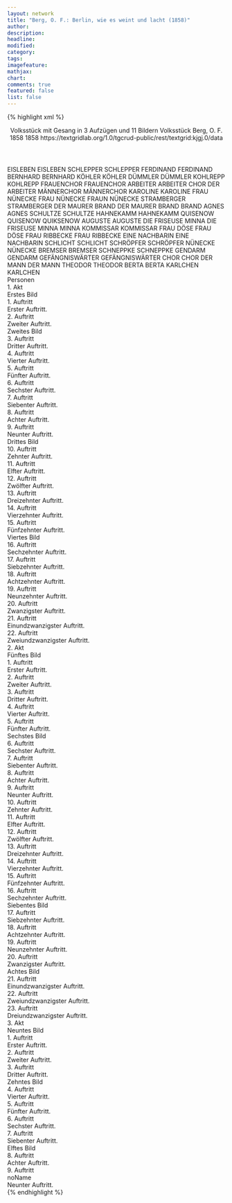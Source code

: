 ```yaml
---
layout: network
title: "Berg, O. F.: Berlin, wie es weint und lacht (1858)"
author:
description:
headline:
modified:
category:
tags:
imagefeature:
mathjax:
chart:
comments: true
featured: false
list: false
---
```

{% highlight xml %}
<?xml-model href="https://raw.githubusercontent.com/DLiNa/project/master/rules/lina.rnc"?><?xml-model href="https://raw.githubusercontent.com/DLiNa/project/master/rules/lina.sch"?>
<play xmlns="http://lina.digital">
  <header>
    <title>Berlin, wie es weint und lacht</title>
    <subtitle>Volksstück mit Gesang in 3 Aufzügen und 11 Bildern</subtitle>
    <genretitle>Volksstück</genretitle>
    <author>Berg, O. F.</author>
    <date type="print" when="1858">1858</date>
    <date type="premiere" when="1858">1858</date>
    <date type="written"/>
    <source>https://textgridlab.org/1.0/tgcrud-public/rest/textgrid:kjgj.0/data</source>
  </header>
  <personae>
    <character>
      <name>EISLEBEN</name>
      <alias xml:id="eisleben">
        <name>EISLEBEN</name>
      </alias>
    </character>
    <character>
      <name>SCHLEPPER</name>
      <alias xml:id="schlepper">
        <name>SCHLEPPER</name>
      </alias>
    </character>
    <character>
      <name>FERDINAND</name>
      <alias xml:id="ferdinand">
        <name>FERDINAND</name>
      </alias>
    </character>
    <character>
      <name>BERNHARD</name>
      <alias xml:id="bernhard">
        <name>BERNHARD</name>
      </alias>
    </character>
    <character>
      <name>KÖHLER</name>
      <alias xml:id="köhler">
        <name>KÖHLER</name>
      </alias>
    </character>
    <character>
      <name>DÜMMLER</name>
      <alias xml:id="dümmler">
        <name>DÜMMLER</name>
      </alias>
    </character>
    <character>
      <name>KOHLREPP</name>
      <alias xml:id="kohlrepp">
        <name>KOHLREPP</name>
      </alias>
    </character>
    <character>
      <name>FRAUENCHOR</name>
      <alias xml:id="frauenchor">
        <name>FRAUENCHOR</name>
      </alias>
    </character>
    <character>
      <name>ARBEITER</name>
      <alias xml:id="arbeiter">
        <name>ARBEITER</name>
      </alias>
      <alias xml:id="chor_der_arbeiter">
        <name>CHOR DER ARBEITER</name>
      </alias>
    </character>
    <character>
      <name>MÄNNERCHOR</name>
      <alias xml:id="männerchor">
        <name>MÄNNERCHOR</name>
      </alias>
    </character>
    <character>
      <name>KAROLINE</name>
      <alias xml:id="karoline">
        <name>KAROLINE</name>
      </alias>
    </character>
    <character>
      <name>FRAU NÜNECKE</name>
      <alias xml:id="frau_nünecke">
        <name>FRAU NÜNECKE</name>
      </alias>
      <alias xml:id="fraun_nünecke">
        <name>FRAUN NÜNECKE</name>
      </alias>
    </character>
    <character>
      <name>STRAMBERGER</name>
      <alias xml:id="stramberger">
        <name>STRAMBERGER</name>
      </alias>
    </character>
    <character>
      <name>DER MAURER BRAND</name>
      <alias xml:id="der_maurer_brand">
        <name>DER MAURER BRAND</name>
      </alias>
      <alias xml:id="brand">
        <name>BRAND</name>
      </alias>
    </character>
    <character>
      <name>AGNES</name>
      <alias xml:id="agnes">
        <name>AGNES</name>
      </alias>
    </character>
    <character>
      <name>SCHULTZE</name>
      <alias xml:id="schultze">
        <name>SCHULTZE</name>
      </alias>
    </character>
    <character>
      <name>HAHNEKAMM</name>
      <alias xml:id="hahnekamm">
        <name>HAHNEKAMM</name>
      </alias>
    </character>
    <character>
      <name>QUISENOW</name>
      <alias xml:id="quisenow">
        <name>QUISENOW</name>
      </alias>
      <alias xml:id="quiksenow">
        <name>QUIKSENOW</name>
      </alias>
    </character>
    <character>
      <name>AUGUSTE</name>
      <alias xml:id="auguste">
        <name>AUGUSTE</name>
      </alias>
    </character>
    <character>
      <name>DIE FRISEUSE MINNA</name>
      <alias xml:id="die_friseuse_minna">
        <name>DIE FRISEUSE MINNA</name>
      </alias>
      <alias xml:id="minna">
        <name>MINNA</name>
      </alias>
    </character>
    <character>
      <name>KOMMISSAR</name>
      <alias xml:id="kommissar">
        <name>KOMMISSAR</name>
      </alias>
    </character>
    <character>
      <name>FRAU DÖSE</name>
      <alias xml:id="frau_döse">
        <name>FRAU DÖSE</name>
      </alias>
    </character>
    <character>
      <name>FRAU RIBBECKE</name>
      <alias xml:id="frau_ribbecke">
        <name>FRAU RIBBECKE</name>
      </alias>
    </character>
    <character>
      <name>EINE NACHBARIN</name>
      <alias xml:id="eine_nachbarin">
        <name>EINE NACHBARIN</name>
      </alias>
    </character>
    <character>
      <name>SCHLICHT</name>
      <alias xml:id="schlicht">
        <name>SCHLICHT</name>
      </alias>
    </character>
    <character>
      <name>SCHRÖPFER</name>
      <alias xml:id="schröpfer">
        <name>SCHRÖPFER</name>
      </alias>
    </character>
    <character>
      <name>NÜNECKE</name>
      <alias xml:id="nünecke">
        <name>NÜNECKE</name>
      </alias>
    </character>
    <character>
      <name>BREMSER</name>
      <alias xml:id="bremser">
        <name>BREMSER</name>
      </alias>
    </character>
    <character>
      <name>SCHNEPPKE</name>
      <alias xml:id="schneppke">
        <name>SCHNEPPKE</name>
      </alias>
    </character>
    <character>
      <name>GENDARM</name>
      <alias xml:id="gendarm">
        <name>GENDARM</name>
      </alias>
    </character>
    <character>
      <name>GEFÄNGNISWÄRTER</name>
      <alias xml:id="gefängniswärter">
        <name>GEFÄNGNISWÄRTER</name>
      </alias>
    </character>
    <character>
      <name>CHOR</name>
      <alias xml:id="chor">
        <name>CHOR</name>
      </alias>
    </character>
    <character>
      <name>DER MANN</name>
      <alias xml:id="der_mann">
        <name>DER MANN</name>
      </alias>
    </character>
    <character>
      <name>THEODOR</name>
      <alias xml:id="theodor">
        <name>THEODOR</name>
      </alias>
    </character>
    <character>
      <name>BERTA</name>
      <alias xml:id="berta">
        <name>BERTA</name>
      </alias>
    </character>
    <character>
      <name>KARLCHEN</name>
      <alias xml:id="karlchen">
        <name>KARLCHEN</name>
      </alias>
    </character>
  </personae>
  <text>
    <div>
      <head>Personen</head>
    </div>
    <div>
      <head>1. Akt</head>
      <div>
        <head>Erstes Bild</head>
        <div>
          <head>1. Auftritt</head>
          <div>
            <head>Erster Auftritt.</head>
            <sp who="#eisleben">
              <amount n="12" unit="speech_acts"/>
              <amount n="119" unit="words"/>
              <amount n="10" unit="lines"/>
              <amount n="1017" unit="chars"/>
            </sp>
            <sp who="#schlepper">
              <amount n="5" unit="speech_acts"/>
              <amount n="38" unit="words"/>
              <amount n="5" unit="lines"/>
              <amount n="295" unit="chars"/>
            </sp>
            <sp who="#ferdinand">
              <amount n="12" unit="speech_acts"/>
              <amount n="368" unit="words"/>
              <amount n="6" unit="lines"/>
              <amount n="2016" unit="chars"/>
            </sp>
            <sp who="#bernhard">
              <amount n="19" unit="speech_acts"/>
              <amount n="247" unit="words"/>
              <amount n="15" unit="lines"/>
              <amount n="1477" unit="chars"/>
            </sp>
            <sp who="#köhler">
              <amount n="1" unit="speech_acts"/>
            </sp>
          </div>
        </div>
        <div>
          <head>2. Auftritt</head>
          <div>
            <head>Zweiter Auftritt.</head>
            <sp who="#köhler">
              <amount n="8" unit="speech_acts"/>
              <amount n="120" unit="words"/>
              <amount n="4" unit="lines"/>
              <amount n="660" unit="chars"/>
            </sp>
            <sp who="#ferdinand">
              <amount n="3" unit="speech_acts"/>
              <amount n="594" unit="words"/>
              <amount n="71" unit="lines"/>
              <amount n="3271" unit="chars"/>
            </sp>
            <sp who="#eisleben">
              <amount n="5" unit="speech_acts"/>
              <amount n="46" unit="words"/>
              <amount n="4" unit="lines"/>
              <amount n="248" unit="chars"/>
            </sp>
            <sp who="#dümmler">
              <amount n="4" unit="speech_acts"/>
              <amount n="50" unit="words"/>
              <amount n="2" unit="lines"/>
              <amount n="304" unit="chars"/>
            </sp>
            <sp who="#kohlrepp">
              <amount n="1" unit="speech_acts"/>
              <amount n="11" unit="words"/>
              <amount n="1" unit="lines"/>
              <amount n="60" unit="chars"/>
            </sp>
            <sp who="#bernhard">
              <amount n="1" unit="speech_acts"/>
              <amount n="78" unit="words"/>
              <amount n="425" unit="chars"/>
            </sp>
          </div>
        </div>
      </div>
      <div>
        <head>Zweites Bild</head>
        <div>
          <head>3. Auftritt</head>
          <div>
            <head>Dritter Auftritt.</head>
            <sp who="#frauenchor">
              <amount n="2" unit="speech_acts"/>
              <amount n="43" unit="words"/>
              <amount n="5" unit="lines"/>
              <amount n="234" unit="chars"/>
            </sp>
            <sp who="#arbeiter">
              <amount n="1" unit="speech_acts"/>
            </sp>
            <sp who="#männerchor">
              <amount n="2" unit="speech_acts"/>
              <amount n="63" unit="words"/>
              <amount n="12" unit="lines"/>
              <amount n="391" unit="chars"/>
            </sp>
            <sp who="#chor_der_arbeiter">
              <amount n="1" unit="speech_acts"/>
              <amount n="15" unit="words"/>
              <amount n="3" unit="lines"/>
              <amount n="104" unit="chars"/>
            </sp>
          </div>
        </div>
        <div>
          <head>4. Auftritt</head>
          <div>
            <head>Vierter Auftritt.</head>
            <sp who="#ferdinand">
              <amount n="3" unit="speech_acts"/>
              <amount n="32" unit="words"/>
              <amount n="1" unit="lines"/>
              <amount n="161" unit="chars"/>
            </sp>
            <sp who="#fraun_nünecke">
              <amount n="1" unit="speech_acts"/>
              <amount n="28" unit="words"/>
              <amount n="160" unit="chars"/>
            </sp>
            <sp who="#karoline">
              <amount n="4" unit="speech_acts"/>
              <amount n="74" unit="words"/>
              <amount n="2" unit="lines"/>
              <amount n="386" unit="chars"/>
            </sp>
            <sp who="#frau_nünecke">
              <amount n="4" unit="speech_acts"/>
              <amount n="88" unit="words"/>
              <amount n="1" unit="lines"/>
              <amount n="486" unit="chars"/>
            </sp>
          </div>
        </div>
        <div>
          <head>5. Auftritt</head>
          <div>
            <head>Fünfter Auftritt.</head>
            <sp who="#karoline">
              <amount n="13" unit="speech_acts"/>
              <amount n="189" unit="words"/>
              <amount n="23" unit="lines"/>
              <amount n="983" unit="chars"/>
            </sp>
            <sp who="#ferdinand">
              <amount n="16" unit="speech_acts"/>
              <amount n="342" unit="words"/>
              <amount n="32" unit="lines"/>
              <amount n="3476" unit="chars"/>
            </sp>
            <sp who="#stramberger">
              <amount n="1" unit="speech_acts"/>
              <amount n="1" unit="words"/>
              <amount n="1" unit="lines"/>
              <amount n="9" unit="chars"/>
            </sp>
          </div>
        </div>
        <div>
          <head>6. Auftritt</head>
          <div>
            <head>Sechster Auftritt.</head>
            <sp who="#ferdinand">
              <amount n="1" unit="speech_acts"/>
              <amount n="62" unit="words"/>
              <amount n="346" unit="chars"/>
            </sp>
            <sp who="#der_maurer_brand">
              <amount n="1" unit="speech_acts"/>
            </sp>
          </div>
        </div>
        <div>
          <head>7. Auftritt</head>
          <div>
            <head>Siebenter Auftritt.</head>
            <sp who="#brand">
              <amount n="1" unit="speech_acts"/>
              <amount n="131" unit="words"/>
              <amount n="730" unit="chars"/>
            </sp>
            <sp who="#agnes">
              <amount n="1" unit="speech_acts"/>
            </sp>
          </div>
        </div>
        <div>
          <head>8. Auftritt</head>
          <div>
            <head>Achter Auftritt.</head>
            <sp who="#agnes">
              <amount n="13" unit="speech_acts"/>
              <amount n="343" unit="words"/>
              <amount n="5" unit="lines"/>
              <amount n="1911" unit="chars"/>
            </sp>
            <sp who="#brand">
              <amount n="12" unit="speech_acts"/>
              <amount n="393" unit="words"/>
              <amount n="5" unit="lines"/>
              <amount n="2065" unit="chars"/>
            </sp>
          </div>
        </div>
        <div>
          <head>9. Auftritt</head>
          <div>
            <head>Neunter Auftritt.</head>
            <sp who="#brand">
              <amount n="17" unit="speech_acts"/>
              <amount n="224" unit="words"/>
              <amount n="12" unit="lines"/>
              <amount n="1262" unit="chars"/>
            </sp>
            <sp who="#ferdinand">
              <amount n="16" unit="speech_acts"/>
              <amount n="358" unit="words"/>
              <amount n="12" unit="lines"/>
              <amount n="2034" unit="chars"/>
            </sp>
            <sp who="#schultze">
              <amount n="2" unit="speech_acts"/>
              <amount n="6" unit="words"/>
              <amount n="2" unit="lines"/>
              <amount n="41" unit="chars"/>
            </sp>
            <sp who="#hahnekamm">
              <amount n="3" unit="speech_acts"/>
              <amount n="29" unit="words"/>
              <amount n="2" unit="lines"/>
              <amount n="169" unit="chars"/>
            </sp>
          </div>
        </div>
      </div>
      <div>
        <head>Drittes Bild</head>
        <div>
          <head>10. Auftritt</head>
          <div>
            <head>Zehnter Auftritt.</head>
            <sp who="#quisenow">
              <amount n="1" unit="speech_acts"/>
              <amount n="347" unit="words"/>
              <amount n="20" unit="lines"/>
              <amount n="1978" unit="chars"/>
            </sp>
            <sp who="#auguste #bernhard">
              <amount n="1" unit="speech_acts"/>
            </sp>
          </div>
        </div>
        <div>
          <head>11. Auftritt</head>
          <div>
            <head>Elfter Auftritt.</head>
            <sp who="#auguste">
              <amount n="24" unit="speech_acts"/>
              <amount n="339" unit="words"/>
              <amount n="18" unit="lines"/>
              <amount n="1925" unit="chars"/>
            </sp>
            <sp who="#quisenow">
              <amount n="23" unit="speech_acts"/>
              <amount n="218" unit="words"/>
              <amount n="19" unit="lines"/>
              <amount n="1174" unit="chars"/>
            </sp>
            <sp who="#bernhard">
              <amount n="11" unit="speech_acts"/>
              <amount n="315" unit="words"/>
              <amount n="5" unit="lines"/>
              <amount n="1807" unit="chars"/>
            </sp>
          </div>
        </div>
        <div>
          <head>12. Auftritt</head>
          <div>
            <head>Zwölfter Auftritt.</head>
            <sp who="#quisenow">
              <amount n="7" unit="speech_acts"/>
              <amount n="123" unit="words"/>
              <amount n="5" unit="lines"/>
              <amount n="655" unit="chars"/>
            </sp>
            <sp who="#auguste">
              <amount n="6" unit="speech_acts"/>
              <amount n="142" unit="words"/>
              <amount n="2" unit="lines"/>
              <amount n="723" unit="chars"/>
            </sp>
            <sp who="#agnes">
              <amount n="1" unit="speech_acts"/>
            </sp>
          </div>
        </div>
        <div>
          <head>13. Auftritt</head>
          <div>
            <head>Dreizehnter Auftritt.</head>
            <sp who="#agnes">
              <amount n="9" unit="speech_acts"/>
              <amount n="209" unit="words"/>
              <amount n="4" unit="lines"/>
              <amount n="1088" unit="chars"/>
            </sp>
            <sp who="#quisenow">
              <amount n="5" unit="speech_acts"/>
              <amount n="40" unit="words"/>
              <amount n="5" unit="lines"/>
              <amount n="213" unit="chars"/>
            </sp>
            <sp who="#auguste">
              <amount n="10" unit="speech_acts"/>
              <amount n="170" unit="words"/>
              <amount n="5" unit="lines"/>
              <amount n="964" unit="chars"/>
            </sp>
          </div>
        </div>
        <div>
          <head>14. Auftritt</head>
          <div>
            <head>Vierzehnter Auftritt.</head>
            <sp who="#quisenow">
              <amount n="6" unit="speech_acts"/>
              <amount n="384" unit="words"/>
              <amount n="59" unit="lines"/>
              <amount n="2339" unit="chars"/>
            </sp>
            <sp who="#auguste">
              <amount n="4" unit="speech_acts"/>
              <amount n="93" unit="words"/>
              <amount n="2" unit="lines"/>
              <amount n="510" unit="chars"/>
            </sp>
          </div>
        </div>
        <div>
          <head>15. Auftritt</head>
          <div>
            <head>Fünfzehnter Auftritt.</head>
            <sp who="#bernhard">
              <amount n="1" unit="speech_acts"/>
              <amount n="136" unit="words"/>
              <amount n="697" unit="chars"/>
            </sp>
          </div>
        </div>
      </div>
      <div>
        <head>Viertes Bild</head>
        <div>
          <head>16. Auftritt</head>
          <div>
            <head>Sechzehnter Auftritt.</head>
            <sp who="#agnes">
              <amount n="2" unit="speech_acts"/>
              <amount n="231" unit="words"/>
              <amount n="1249" unit="chars"/>
            </sp>
            <sp who="#bernhard">
              <amount n="1" unit="speech_acts"/>
            </sp>
          </div>
        </div>
        <div>
          <head>17. Auftritt</head>
          <div>
            <head>Siebzehnter Auftritt.</head>
            <sp who="#ferdinand">
              <amount n="9" unit="speech_acts"/>
              <amount n="213" unit="words"/>
              <amount n="5" unit="lines"/>
              <amount n="1158" unit="chars"/>
            </sp>
            <sp who="#agnes">
              <amount n="10" unit="speech_acts"/>
              <amount n="137" unit="words"/>
              <amount n="9" unit="lines"/>
              <amount n="696" unit="chars"/>
            </sp>
            <sp who="#die_friseuse_minna">
              <amount n="1" unit="speech_acts"/>
            </sp>
          </div>
        </div>
        <div>
          <head>18. Auftritt</head>
          <div>
            <head>Achtzehnter Auftritt.</head>
            <sp who="#minna">
              <amount n="1" unit="speech_acts"/>
              <amount n="80" unit="words"/>
              <amount n="429" unit="chars"/>
            </sp>
          </div>
        </div>
        <div>
          <head>19. Auftritt</head>
          <div>
            <head>Neunzehnter Auftritt.</head>
            <sp who="#ferdinand">
              <amount n="4" unit="speech_acts"/>
              <amount n="41" unit="words"/>
              <amount n="4" unit="lines"/>
              <amount n="199" unit="chars"/>
            </sp>
            <sp who="#agnes">
              <amount n="4" unit="speech_acts"/>
              <amount n="48" unit="words"/>
              <amount n="4" unit="lines"/>
              <amount n="243" unit="chars"/>
            </sp>
            <sp who="#quisenow">
              <amount n="4" unit="speech_acts"/>
              <amount n="166" unit="words"/>
              <amount n="2" unit="lines"/>
              <amount n="823" unit="chars"/>
            </sp>
            <sp who="#auguste #minna">
              <amount n="1" unit="speech_acts"/>
            </sp>
          </div>
        </div>
        <div>
          <head>20. Auftritt</head>
          <div>
            <head>Zwanzigster Auftritt.</head>
            <sp who="#ferdinand">
              <amount n="5" unit="speech_acts"/>
              <amount n="86" unit="words"/>
              <amount n="3" unit="lines"/>
              <amount n="465" unit="chars"/>
            </sp>
            <sp who="#auguste">
              <amount n="12" unit="speech_acts"/>
              <amount n="276" unit="words"/>
              <amount n="4" unit="lines"/>
              <amount n="1579" unit="chars"/>
            </sp>
            <sp who="#agnes">
              <amount n="4" unit="speech_acts"/>
              <amount n="59" unit="words"/>
              <amount n="3" unit="lines"/>
              <amount n="293" unit="chars"/>
            </sp>
            <sp who="#quisenow">
              <amount n="5" unit="speech_acts"/>
              <amount n="37" unit="words"/>
              <amount n="3" unit="lines"/>
              <amount n="204" unit="chars"/>
            </sp>
            <sp who="#minna">
              <amount n="2" unit="speech_acts"/>
              <amount n="9" unit="words"/>
              <amount n="1" unit="lines"/>
              <amount n="57" unit="chars"/>
            </sp>
            <sp who="#brand">
              <amount n="1" unit="speech_acts"/>
            </sp>
          </div>
        </div>
        <div>
          <head>21. Auftritt</head>
          <div>
            <head>Einundzwanzigster Auftritt.</head>
            <sp who="#brand">
              <amount n="3" unit="speech_acts"/>
              <amount n="51" unit="words"/>
              <amount n="2" unit="lines"/>
              <amount n="246" unit="chars"/>
            </sp>
            <sp who="#agnes">
              <amount n="3" unit="speech_acts"/>
              <amount n="17" unit="words"/>
              <amount n="3" unit="lines"/>
              <amount n="86" unit="chars"/>
            </sp>
            <sp who="#minna">
              <amount n="1" unit="speech_acts"/>
            </sp>
          </div>
        </div>
        <div>
          <head>22. Auftritt</head>
          <div>
            <head>Zweiundzwanzigster Auftritt.</head>
            <sp who="#kommissar">
              <amount n="3" unit="speech_acts"/>
              <amount n="25" unit="words"/>
              <amount n="3" unit="lines"/>
              <amount n="150" unit="chars"/>
            </sp>
            <sp who="#auguste">
              <amount n="2" unit="speech_acts"/>
              <amount n="34" unit="words"/>
              <amount n="1" unit="lines"/>
              <amount n="212" unit="chars"/>
            </sp>
            <sp who="#brand">
              <amount n="3" unit="speech_acts"/>
              <amount n="44" unit="words"/>
              <amount n="2" unit="lines"/>
              <amount n="222" unit="chars"/>
            </sp>
            <sp who="#karoline">
              <amount n="1" unit="speech_acts"/>
              <amount n="2" unit="words"/>
              <amount n="1" unit="lines"/>
              <amount n="10" unit="chars"/>
            </sp>
            <sp who="#frau_döse">
              <amount n="1" unit="speech_acts"/>
              <amount n="7" unit="words"/>
              <amount n="1" unit="lines"/>
              <amount n="40" unit="chars"/>
            </sp>
            <sp who="#hahnekamm">
              <amount n="1" unit="speech_acts"/>
              <amount n="3" unit="words"/>
              <amount n="1" unit="lines"/>
              <amount n="17" unit="chars"/>
            </sp>
            <sp who="#frau_ribbecke">
              <amount n="1" unit="speech_acts"/>
              <amount n="15" unit="words"/>
              <amount n="1" unit="lines"/>
              <amount n="75" unit="chars"/>
            </sp>
            <sp who="#agnes">
              <amount n="2" unit="speech_acts"/>
              <amount n="15" unit="words"/>
              <amount n="2" unit="lines"/>
              <amount n="72" unit="chars"/>
            </sp>
            <sp who="#eine_nachbarin">
              <amount n="1" unit="speech_acts"/>
              <amount n="14" unit="words"/>
              <amount n="1" unit="lines"/>
              <amount n="70" unit="chars"/>
            </sp>
          </div>
        </div>
      </div>
    </div>
    <div>
      <head>2. Akt</head>
      <div>
        <head>Fünftes Bild</head>
        <div>
          <head>1. Auftritt</head>
          <div>
            <head>Erster Auftritt.</head>
            <sp who="#schlicht">
              <amount n="6" unit="speech_acts"/>
              <amount n="229" unit="words"/>
              <amount n="1" unit="lines"/>
              <amount n="1340" unit="chars"/>
            </sp>
            <sp who="#schröpfer">
              <amount n="6" unit="speech_acts"/>
              <amount n="118" unit="words"/>
              <amount n="3" unit="lines"/>
              <amount n="651" unit="chars"/>
            </sp>
            <sp who="#bernhard">
              <amount n="1" unit="speech_acts"/>
            </sp>
          </div>
        </div>
        <div>
          <head>2. Auftritt</head>
          <div>
            <head>Zweiter Auftritt.</head>
            <sp who="#schlicht">
              <amount n="7" unit="speech_acts"/>
              <amount n="269" unit="words"/>
              <amount n="1" unit="lines"/>
              <amount n="1536" unit="chars"/>
            </sp>
            <sp who="#bernhard">
              <amount n="7" unit="speech_acts"/>
              <amount n="109" unit="words"/>
              <amount n="5" unit="lines"/>
              <amount n="599" unit="chars"/>
            </sp>
            <sp who="#auguste">
              <amount n="1" unit="speech_acts"/>
            </sp>
          </div>
        </div>
        <div>
          <head>3. Auftritt</head>
          <div>
            <head>Dritter Auftritt.</head>
            <sp who="#auguste">
              <amount n="7" unit="speech_acts"/>
              <amount n="210" unit="words"/>
              <amount n="3" unit="lines"/>
              <amount n="1288" unit="chars"/>
            </sp>
            <sp who="#schlicht">
              <amount n="6" unit="speech_acts"/>
              <amount n="181" unit="words"/>
              <amount n="3" unit="lines"/>
              <amount n="1024" unit="chars"/>
            </sp>
          </div>
        </div>
        <div>
          <head>4. Auftritt</head>
          <div>
            <head>Vierter Auftritt.</head>
            <sp who="#schlicht">
              <amount n="13" unit="speech_acts"/>
              <amount n="143" unit="words"/>
              <amount n="10" unit="lines"/>
              <amount n="767" unit="chars"/>
            </sp>
            <sp who="#nünecke">
              <amount n="19" unit="speech_acts"/>
              <amount n="754" unit="words"/>
              <amount n="7" unit="lines"/>
              <amount n="4121" unit="chars"/>
            </sp>
            <sp who="#frau_nünecke">
              <amount n="6" unit="speech_acts"/>
              <amount n="72" unit="words"/>
              <amount n="5" unit="lines"/>
              <amount n="401" unit="chars"/>
            </sp>
          </div>
        </div>
        <div>
          <head>5. Auftritt</head>
          <div>
            <head>Fünfter Auftritt.</head>
            <sp who="#schlicht">
              <amount n="1" unit="speech_acts"/>
              <amount n="58" unit="words"/>
              <amount n="304" unit="chars"/>
            </sp>
          </div>
        </div>
      </div>
      <div>
        <head>Sechstes Bild</head>
        <div>
          <head>6. Auftritt</head>
          <div>
            <head>Sechster Auftritt.</head>
          </div>
        </div>
        <div>
          <head>7. Auftritt</head>
          <div>
            <head>Siebenter Auftritt.</head>
            <sp who="#bremser">
              <amount n="2" unit="speech_acts"/>
              <amount n="62" unit="words"/>
              <amount n="1" unit="lines"/>
              <amount n="322" unit="chars"/>
            </sp>
            <sp who="#schneppke">
              <amount n="1" unit="speech_acts"/>
              <amount n="34" unit="words"/>
              <amount n="209" unit="chars"/>
            </sp>
          </div>
        </div>
        <div>
          <head>8. Auftritt</head>
          <div>
            <head>Achter Auftritt.</head>
            <sp who="#bremser">
              <amount n="1" unit="speech_acts"/>
              <amount n="53" unit="words"/>
              <amount n="306" unit="chars"/>
            </sp>
          </div>
        </div>
        <div>
          <head>9. Auftritt</head>
          <div>
            <head>Neunter Auftritt.</head>
            <sp who="#brand">
              <amount n="3" unit="speech_acts"/>
              <amount n="21" unit="words"/>
              <amount n="2" unit="lines"/>
              <amount n="115" unit="chars"/>
            </sp>
            <sp who="#bremser">
              <amount n="3" unit="speech_acts"/>
              <amount n="10" unit="words"/>
              <amount n="2" unit="lines"/>
              <amount n="45" unit="chars"/>
            </sp>
          </div>
        </div>
        <div>
          <head>10. Auftritt</head>
          <div>
            <head>Zehnter Auftritt.</head>
            <sp who="#brand">
              <amount n="1" unit="speech_acts"/>
              <amount n="90" unit="words"/>
              <amount n="556" unit="chars"/>
            </sp>
            <sp who="#bremser #agnes">
              <amount n="1" unit="speech_acts"/>
            </sp>
          </div>
        </div>
        <div>
          <head>11. Auftritt</head>
          <div>
            <head>Elfter Auftritt.</head>
            <sp who="#bremser">
              <amount n="1" unit="speech_acts"/>
              <amount n="39" unit="words"/>
              <amount n="227" unit="chars"/>
            </sp>
          </div>
        </div>
        <div>
          <head>12. Auftritt</head>
          <div>
            <head>Zwölfter Auftritt.</head>
            <sp who="#brand">
              <amount n="5" unit="speech_acts"/>
              <amount n="259" unit="words"/>
              <amount n="1" unit="lines"/>
              <amount n="1282" unit="chars"/>
            </sp>
            <sp who="#agnes">
              <amount n="5" unit="speech_acts"/>
              <amount n="113" unit="words"/>
              <amount n="575" unit="chars"/>
            </sp>
          </div>
        </div>
        <div>
          <head>13. Auftritt</head>
          <div>
            <head>Dreizehnter Auftritt.</head>
            <sp who="#bremser">
              <amount n="13" unit="speech_acts"/>
              <amount n="112" unit="words"/>
              <amount n="9" unit="lines"/>
              <amount n="629" unit="chars"/>
            </sp>
            <sp who="#nünecke">
              <amount n="14" unit="speech_acts"/>
              <amount n="387" unit="words"/>
              <amount n="6" unit="lines"/>
              <amount n="2075" unit="chars"/>
            </sp>
            <sp who="#gendarm">
              <amount n="1" unit="speech_acts"/>
            </sp>
            <sp who="#schneppke">
              <amount n="1" unit="speech_acts"/>
              <amount n="10" unit="words"/>
              <amount n="1" unit="lines"/>
              <amount n="56" unit="chars"/>
            </sp>
            <sp who="#frau_nünecke">
              <amount n="1" unit="speech_acts"/>
            </sp>
          </div>
        </div>
        <div>
          <head>14. Auftritt</head>
          <div>
            <head>Vierzehnter Auftritt.</head>
            <sp who="#bremser">
              <amount n="2" unit="speech_acts"/>
              <amount n="27" unit="words"/>
              <amount n="1" unit="lines"/>
              <amount n="163" unit="chars"/>
            </sp>
            <sp who="#nünecke">
              <amount n="4" unit="speech_acts"/>
              <amount n="67" unit="words"/>
              <amount n="3" unit="lines"/>
              <amount n="364" unit="chars"/>
            </sp>
            <sp who="#frau_nünecke">
              <amount n="4" unit="speech_acts"/>
              <amount n="61" unit="words"/>
              <amount n="3" unit="lines"/>
              <amount n="315" unit="chars"/>
            </sp>
            <sp who="#agnes #gefängniswärter">
              <amount n="1" unit="speech_acts"/>
            </sp>
          </div>
        </div>
        <div>
          <head>15. Auftritt</head>
          <div>
            <head>Fünfzehnter Auftritt.</head>
            <sp who="#agnes">
              <amount n="5" unit="speech_acts"/>
              <amount n="57" unit="words"/>
              <amount n="3" unit="lines"/>
              <amount n="297" unit="chars"/>
            </sp>
            <sp who="#frau_nünecke">
              <amount n="2" unit="speech_acts"/>
              <amount n="23" unit="words"/>
              <amount n="2" unit="lines"/>
              <amount n="104" unit="chars"/>
            </sp>
            <sp who="#nünecke">
              <amount n="2" unit="speech_acts"/>
              <amount n="24" unit="words"/>
              <amount n="2" unit="lines"/>
              <amount n="124" unit="chars"/>
            </sp>
            <sp who="#frau_nünecke #nünecke">
              <amount n="1" unit="speech_acts"/>
            </sp>
          </div>
        </div>
        <div>
          <head>16. Auftritt</head>
          <div>
            <head>Sechzehnter Auftritt.</head>
            <sp who="#frau_nünecke">
              <amount n="7" unit="speech_acts"/>
              <amount n="43" unit="words"/>
              <amount n="6" unit="lines"/>
              <amount n="214" unit="chars"/>
            </sp>
            <sp who="#nünecke">
              <amount n="8" unit="speech_acts"/>
              <amount n="103" unit="words"/>
              <amount n="6" unit="lines"/>
              <amount n="517" unit="chars"/>
            </sp>
            <sp who="#frau_nünecke #nünecke">
              <amount n="1" unit="speech_acts"/>
            </sp>
            <sp who="#bremser">
              <amount n="1" unit="speech_acts"/>
              <amount n="6" unit="words"/>
              <amount n="1" unit="lines"/>
              <amount n="28" unit="chars"/>
            </sp>
          </div>
        </div>
      </div>
      <div>
        <head>Siebentes Bild</head>
        <div>
          <head>17. Auftritt</head>
          <div>
            <head>Siebzehnter Auftritt.</head>
            <sp who="#chor">
              <amount n="1" unit="speech_acts"/>
              <amount n="21" unit="words"/>
              <amount n="4" unit="lines"/>
              <amount n="128" unit="chars"/>
            </sp>
            <sp who="#ferdinand">
              <amount n="9" unit="speech_acts"/>
              <amount n="193" unit="words"/>
              <amount n="4" unit="lines"/>
              <amount n="1109" unit="chars"/>
            </sp>
            <sp who="#karoline">
              <amount n="6" unit="speech_acts"/>
              <amount n="120" unit="words"/>
              <amount n="3" unit="lines"/>
              <amount n="684" unit="chars"/>
            </sp>
            <sp who="#frau_ribbecke">
              <amount n="1" unit="speech_acts"/>
              <amount n="45" unit="words"/>
              <amount n="260" unit="chars"/>
            </sp>
            <sp who="#frau_döse">
              <amount n="1" unit="speech_acts"/>
              <amount n="24" unit="words"/>
              <amount n="108" unit="chars"/>
            </sp>
            <sp who="#hahnekamm">
              <amount n="1" unit="speech_acts"/>
              <amount n="29" unit="words"/>
              <amount n="147" unit="chars"/>
            </sp>
            <sp who="#chor #ferdinand #karoline #frau_ribbecke #frau_döse #hahnekamm">
              <amount n="1" unit="speech_acts"/>
            </sp>
            <sp who="#der_mann">
              <amount n="1" unit="speech_acts"/>
            </sp>
          </div>
        </div>
        <div>
          <head>18. Auftritt</head>
          <div>
            <head>Achtzehnter Auftritt.</head>
            <sp who="#chor #ferdinand #karoline #frau_ribbecke #frau_döse #hahnekamm #schlicht">
              <amount n="1" unit="speech_acts"/>
              <amount n="2" unit="words"/>
              <amount n="1" unit="lines"/>
              <amount n="10" unit="chars"/>
            </sp>
            <sp who="#agnes">
              <amount n="2" unit="speech_acts"/>
              <amount n="28" unit="words"/>
              <amount n="2" unit="lines"/>
              <amount n="140" unit="chars"/>
            </sp>
            <sp who="#schlicht">
              <amount n="2" unit="speech_acts"/>
              <amount n="83" unit="words"/>
              <amount n="1" unit="lines"/>
              <amount n="458" unit="chars"/>
            </sp>
            <sp who="#karoline">
              <amount n="1" unit="speech_acts"/>
              <amount n="32" unit="words"/>
              <amount n="164" unit="chars"/>
            </sp>
          </div>
        </div>
        <div>
          <head>19. Auftritt</head>
          <div>
            <head>Neunzehnter Auftritt.</head>
            <sp who="#hahnekamm">
              <amount n="2" unit="speech_acts"/>
              <amount n="25" unit="words"/>
              <amount n="1" unit="lines"/>
              <amount n="133" unit="chars"/>
            </sp>
            <sp who="#frau_döse">
              <amount n="2" unit="speech_acts"/>
              <amount n="31" unit="words"/>
              <amount n="1" unit="lines"/>
              <amount n="155" unit="chars"/>
            </sp>
            <sp who="#karoline">
              <amount n="4" unit="speech_acts"/>
              <amount n="79" unit="words"/>
              <amount n="2" unit="lines"/>
              <amount n="472" unit="chars"/>
            </sp>
            <sp who="#ferdinand">
              <amount n="6" unit="speech_acts"/>
              <amount n="46" unit="words"/>
              <amount n="5" unit="lines"/>
              <amount n="264" unit="chars"/>
            </sp>
            <sp who="#frau_ribbecke">
              <amount n="2" unit="speech_acts"/>
              <amount n="6" unit="words"/>
              <amount n="1" unit="lines"/>
              <amount n="32" unit="chars"/>
            </sp>
            <sp who="#agnes">
              <amount n="2" unit="speech_acts"/>
              <amount n="63" unit="words"/>
              <amount n="1" unit="lines"/>
              <amount n="294" unit="chars"/>
            </sp>
          </div>
        </div>
        <div>
          <head>20. Auftritt</head>
          <div>
            <head>Zwanzigster Auftritt.</head>
            <sp who="#hahnekamm #frau_döse #karoline #ferdinand #frau_ribbecke #agnes #chor">
              <amount n="2" unit="speech_acts"/>
            </sp>
            <sp who="#chor">
              <amount n="6" unit="speech_acts"/>
              <amount n="93" unit="words"/>
              <amount n="21" unit="lines"/>
              <amount n="510" unit="chars"/>
            </sp>
            <sp who="#ferdinand">
              <amount n="8" unit="speech_acts"/>
              <amount n="163" unit="words"/>
              <amount n="30" unit="lines"/>
              <amount n="840" unit="chars"/>
            </sp>
            <sp who="#karoline">
              <amount n="3" unit="speech_acts"/>
              <amount n="43" unit="words"/>
              <amount n="12" unit="lines"/>
              <amount n="237" unit="chars"/>
            </sp>
          </div>
        </div>
      </div>
      <div>
        <head>Achtes Bild</head>
        <div>
          <head>21. Auftritt</head>
          <div>
            <head>Einundzwanzigster Auftritt.</head>
            <sp who="#chor">
              <amount n="6" unit="speech_acts"/>
              <amount n="84" unit="words"/>
              <amount n="18" unit="lines"/>
              <amount n="517" unit="chars"/>
            </sp>
            <sp who="#quisenow">
              <amount n="5" unit="speech_acts"/>
              <amount n="280" unit="words"/>
              <amount n="60" unit="lines"/>
              <amount n="1536" unit="chars"/>
            </sp>
            <sp who="#agnes">
              <amount n="1" unit="speech_acts"/>
            </sp>
          </div>
        </div>
        <div>
          <head>22. Auftritt</head>
          <div>
            <head>Zweiundzwanzigster Auftritt.</head>
            <sp who="#agnes">
              <amount n="1" unit="speech_acts"/>
              <amount n="245" unit="words"/>
              <amount n="1247" unit="chars"/>
            </sp>
            <sp who="#theodor">
              <amount n="1" unit="speech_acts"/>
            </sp>
          </div>
        </div>
        <div>
          <head>23. Auftritt</head>
          <div>
            <head>Dreiundzwanzigster Auftritt.</head>
            <sp who="#theodor">
              <amount n="4" unit="speech_acts"/>
              <amount n="69" unit="words"/>
              <amount n="2" unit="lines"/>
              <amount n="361" unit="chars"/>
            </sp>
            <sp who="#bernhard">
              <amount n="4" unit="speech_acts"/>
              <amount n="63" unit="words"/>
              <amount n="3" unit="lines"/>
              <amount n="488" unit="chars"/>
            </sp>
            <sp who="#theodor #bernhard">
              <amount n="1" unit="speech_acts"/>
            </sp>
            <sp who="#theodor #bernhard">
              <amount n="1" unit="speech_acts"/>
            </sp>
          </div>
        </div>
      </div>
    </div>
    <div>
      <head>3. Akt</head>
      <div>
        <head>Neuntes Bild</head>
        <div>
          <head>1. Auftritt</head>
          <div>
            <head>Erster Auftritt.</head>
            <sp who="#quisenow #auguste">
              <amount n="1" unit="speech_acts"/>
            </sp>
            <sp who="#auguste">
              <amount n="12" unit="speech_acts"/>
              <amount n="231" unit="words"/>
              <amount n="7" unit="lines"/>
              <amount n="1240" unit="chars"/>
            </sp>
            <sp who="#berta">
              <amount n="3" unit="speech_acts"/>
              <amount n="35" unit="words"/>
              <amount n="2" unit="lines"/>
              <amount n="185" unit="chars"/>
            </sp>
            <sp who="#quisenow">
              <amount n="12" unit="speech_acts"/>
              <amount n="425" unit="words"/>
              <amount n="5" unit="lines"/>
              <amount n="2267" unit="chars"/>
            </sp>
            <sp who="#schlicht">
              <amount n="1" unit="speech_acts"/>
            </sp>
          </div>
        </div>
        <div>
          <head>2. Auftritt</head>
          <div>
            <head>Zweiter Auftritt.</head>
            <sp who="#schlicht">
              <amount n="5" unit="speech_acts"/>
              <amount n="76" unit="words"/>
              <amount n="4" unit="lines"/>
              <amount n="426" unit="chars"/>
            </sp>
            <sp who="#quisenow">
              <amount n="5" unit="speech_acts"/>
              <amount n="72" unit="words"/>
              <amount n="3" unit="lines"/>
              <amount n="408" unit="chars"/>
            </sp>
            <sp who="#auguste">
              <amount n="6" unit="speech_acts"/>
              <amount n="36" unit="words"/>
              <amount n="5" unit="lines"/>
              <amount n="167" unit="chars"/>
            </sp>
          </div>
        </div>
        <div>
          <head>3. Auftritt</head>
          <div>
            <head>Dritter Auftritt.</head>
            <sp who="#quisenow">
              <amount n="1" unit="speech_acts"/>
              <amount n="454" unit="words"/>
              <amount n="60" unit="lines"/>
              <amount n="2402" unit="chars"/>
            </sp>
          </div>
        </div>
      </div>
      <div>
        <head>Zehntes Bild</head>
        <div>
          <head>4. Auftritt</head>
          <div>
            <head>Vierter Auftritt.</head>
            <sp who="#schlicht">
              <amount n="6" unit="speech_acts"/>
              <amount n="82" unit="words"/>
              <amount n="4" unit="lines"/>
              <amount n="490" unit="chars"/>
            </sp>
            <sp who="#ferdinand">
              <amount n="6" unit="speech_acts"/>
              <amount n="190" unit="words"/>
              <amount n="1" unit="lines"/>
              <amount n="1085" unit="chars"/>
            </sp>
            <sp who="#brand">
              <amount n="1" unit="speech_acts"/>
            </sp>
          </div>
        </div>
        <div>
          <head>5. Auftritt</head>
          <div>
            <head>Fünfter Auftritt.</head>
            <sp who="#brand">
              <amount n="4" unit="speech_acts"/>
              <amount n="149" unit="words"/>
              <amount n="2" unit="lines"/>
              <amount n="851" unit="chars"/>
            </sp>
            <sp who="#karlchen">
              <amount n="4" unit="speech_acts"/>
              <amount n="58" unit="words"/>
              <amount n="4" unit="lines"/>
              <amount n="267" unit="chars"/>
            </sp>
          </div>
        </div>
        <div>
          <head>6. Auftritt</head>
          <div>
            <head>Sechster Auftritt.</head>
            <sp who="#brand">
              <amount n="5" unit="speech_acts"/>
              <amount n="129" unit="words"/>
              <amount n="3" unit="lines"/>
              <amount n="663" unit="chars"/>
            </sp>
            <sp who="#schlicht">
              <amount n="4" unit="speech_acts"/>
              <amount n="99" unit="words"/>
              <amount n="1" unit="lines"/>
              <amount n="615" unit="chars"/>
            </sp>
            <sp who="#agnes">
              <amount n="1" unit="speech_acts"/>
            </sp>
          </div>
        </div>
        <div>
          <head>7. Auftritt</head>
          <div>
            <head>Siebenter Auftritt.</head>
            <sp who="#agnes">
              <amount n="1" unit="speech_acts"/>
              <amount n="3" unit="words"/>
              <amount n="1" unit="lines"/>
              <amount n="20" unit="chars"/>
            </sp>
            <sp who="#brand">
              <amount n="1" unit="speech_acts"/>
              <amount n="116" unit="words"/>
              <amount n="626" unit="chars"/>
            </sp>
            <sp who="#agnes #brand">
              <amount n="1" unit="speech_acts"/>
            </sp>
            <sp who="#schlicht">
              <amount n="1" unit="speech_acts"/>
              <amount n="32" unit="words"/>
              <amount n="6" unit="lines"/>
              <amount n="194" unit="chars"/>
            </sp>
          </div>
        </div>
      </div>
      <div>
        <head>Elftes Bild</head>
        <div>
          <head>8. Auftritt</head>
          <div>
            <head>Achter Auftritt.</head>
            <sp who="#karoline">
              <amount n="4" unit="speech_acts"/>
              <amount n="175" unit="words"/>
              <amount n="27" unit="lines"/>
              <amount n="983" unit="chars"/>
            </sp>
            <sp who="#karoline #hahnekamm #frau_döse #frau_ribbecke">
              <amount n="4" unit="speech_acts"/>
              <amount n="5" unit="words"/>
              <amount n="1" unit="lines"/>
              <amount n="26" unit="chars"/>
            </sp>
          </div>
        </div>
        <div>
          <head>9. Auftritt</head>
          <div>
            <head>noName</head>
            <div>
              <head>Neunter Auftritt.</head>
              <sp who="#chor">
                <amount n="1" unit="speech_acts"/>
                <amount n="25" unit="words"/>
                <amount n="4" unit="lines"/>
                <amount n="158" unit="chars"/>
              </sp>
              <sp who="#ferdinand #agnes #brand #nünecke #frau_nünecke #quisenow #auguste #schlicht #minna">
                <amount n="1" unit="speech_acts"/>
              </sp>
              <sp who="#quiksenow">
                <amount n="1" unit="speech_acts"/>
                <amount n="15" unit="words"/>
                <amount n="1" unit="lines"/>
                <amount n="71" unit="chars"/>
              </sp>
              <sp who="#auguste">
                <amount n="6" unit="speech_acts"/>
                <amount n="131" unit="words"/>
                <amount n="3" unit="lines"/>
                <amount n="646" unit="chars"/>
              </sp>
              <sp who="#quisenow">
                <amount n="7" unit="speech_acts"/>
                <amount n="82" unit="words"/>
                <amount n="12" unit="lines"/>
                <amount n="419" unit="chars"/>
              </sp>
              <sp who="#nünecke">
                <amount n="1" unit="speech_acts"/>
                <amount n="5" unit="words"/>
                <amount n="1" unit="lines"/>
                <amount n="24" unit="chars"/>
              </sp>
              <sp who="#schlicht">
                <amount n="1" unit="speech_acts"/>
                <amount n="39" unit="words"/>
                <amount n="251" unit="chars"/>
              </sp>
              <sp who="#agnes">
                <amount n="1" unit="speech_acts"/>
                <amount n="54" unit="words"/>
                <amount n="272" unit="chars"/>
              </sp>
              <sp who="#ferdinand #agnes #brand #nünecke #frau_nünecke #quisenow #auguste #schlicht #minna #chor">
                <amount n="2" unit="speech_acts"/>
                <amount n="5" unit="words"/>
                <amount n="1" unit="lines"/>
                <amount n="38" unit="chars"/>
              </sp>
            </div>
          </div>
        </div>
      </div>
    </div>
  </text>
</play>
{% endhighlight %}